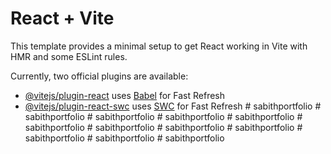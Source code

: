 # React + Vite

This template provides a minimal setup to get React working in Vite with HMR and some ESLint rules.

Currently, two official plugins are available:

- [@vitejs/plugin-react](https://github.com/vitejs/vite-plugin-react/blob/main/packages/plugin-react/README.md) uses [Babel](https://babeljs.io/) for Fast Refresh
- [@vitejs/plugin-react-swc](https://github.com/vitejs/vite-plugin-react-swc) uses [SWC](https://swc.rs/) for Fast Refresh
#   s a b i t h p o r t f o l i o  
 #   s a b i t h p o r t f o l i o  
 #   s a b i t h p o r t f o l i o  
 #   s a b i t h p o r t f o l i o  
 #   s a b i t h p o r t f o l i o  
 #   s a b i t h p o r t f o l i o  
 #   s a b i t h p o r t f o l i o  
 #   s a b i t h p o r t f o l i o  
 #   s a b i t h p o r t f o l i o  
 #   s a b i t h p o r t f o l i o  
 #   s a b i t h p o r t f o l i o  
 #   s a b i t h p o r t f o l i o  
 